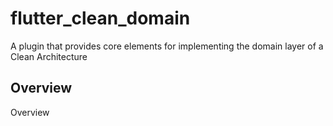 # flutter_clean_domain

A plugin that provides core elements for implementing the domain layer of a Clean Architecture

## Overview
Overview
